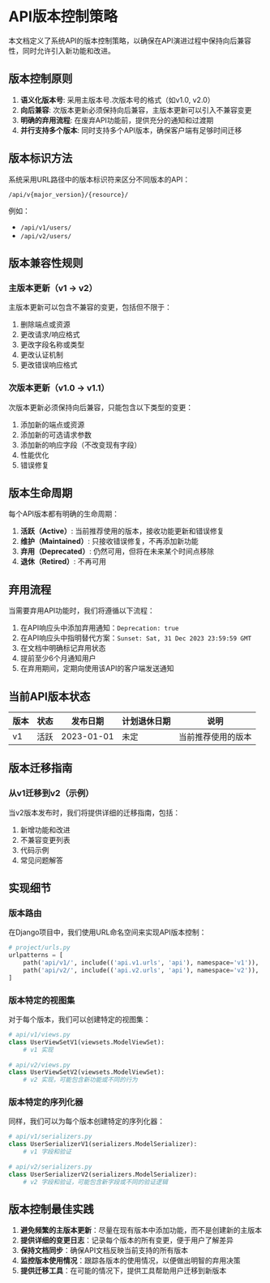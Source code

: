 # API版本控制策略

本文档定义了系统API的版本控制策略，以确保在API演进过程中保持向后兼容性，同时允许引入新功能和改进。

## 版本控制原则

1. **语义化版本号**: 采用主版本号.次版本号的格式（如v1.0, v2.0）
2. **向后兼容**: 次版本更新必须保持向后兼容，主版本更新可以引入不兼容变更
3. **明确的弃用流程**: 在废弃API功能前，提供充分的通知和过渡期
4. **并行支持多个版本**: 同时支持多个API版本，确保客户端有足够时间迁移

## 版本标识方法

系统采用URL路径中的版本标识符来区分不同版本的API：

```plaintext
/api/v{major_version}/{resource}/
```

例如：
- `/api/v1/users/`
- `/api/v2/users/`

## 版本兼容性规则

### 主版本更新（v1 → v2）

主版本更新可以包含不兼容的变更，包括但不限于：

1. 删除端点或资源
2. 更改请求/响应格式
3. 更改字段名称或类型
4. 更改认证机制
5. 更改错误响应格式

### 次版本更新（v1.0 → v1.1）

次版本更新必须保持向后兼容，只能包含以下类型的变更：

1. 添加新的端点或资源
2. 添加新的可选请求参数
3. 添加新的响应字段（不改变现有字段）
4. 性能优化
5. 错误修复

## 版本生命周期

每个API版本都有明确的生命周期：

1. **活跃（Active）**: 当前推荐使用的版本，接收功能更新和错误修复
2. **维护（Maintained）**: 只接收错误修复，不再添加新功能
3. **弃用（Deprecated）**: 仍然可用，但将在未来某个时间点移除
4. **退休（Retired）**: 不再可用

## 弃用流程

当需要弃用API功能时，我们将遵循以下流程：

1. 在API响应头中添加弃用通知：`Deprecation: true`
2. 在API响应头中指明替代方案：`Sunset: Sat, 31 Dec 2023 23:59:59 GMT`
3. 在文档中明确标记弃用状态
4. 提前至少6个月通知用户
5. 在弃用期间，定期向使用该API的客户端发送通知

## 当前API版本状态

| 版本 | 状态 | 发布日期 | 计划退休日期 | 说明 |
|------|------|----------|--------------|------|
| v1   | 活跃 | 2023-01-01 | 未定 | 当前推荐使用的版本 |

## 版本迁移指南

### 从v1迁移到v2（示例）

当v2版本发布时，我们将提供详细的迁移指南，包括：

1. 新增功能和改进
2. 不兼容变更列表
3. 代码示例
4. 常见问题解答

## 实现细节

### 版本路由

在Django项目中，我们使用URL命名空间来实现API版本控制：

```python
# project/urls.py
urlpatterns = [
    path('api/v1/', include(('api.v1.urls', 'api'), namespace='v1')),
    path('api/v2/', include(('api.v2.urls', 'api'), namespace='v2')),
]
```

### 版本特定的视图集

对于每个版本，我们可以创建特定的视图集：

```python
# api/v1/views.py
class UserViewSetV1(viewsets.ModelViewSet):
    # v1 实现
    
# api/v2/views.py
class UserViewSetV2(viewsets.ModelViewSet):
    # v2 实现，可能包含新功能或不同的行为
```

### 版本特定的序列化器

同样，我们可以为每个版本创建特定的序列化器：

```python
# api/v1/serializers.py
class UserSerializerV1(serializers.ModelSerializer):
    # v1 字段和验证
    
# api/v2/serializers.py
class UserSerializerV2(serializers.ModelSerializer):
    # v2 字段和验证，可能包含新字段或不同的验证逻辑
```

## 版本控制最佳实践

1. **避免频繁的主版本更新**：尽量在现有版本中添加功能，而不是创建新的主版本
2. **提供详细的变更日志**：记录每个版本的所有变更，便于用户了解差异
3. **保持文档同步**：确保API文档反映当前支持的所有版本
4. **监控版本使用情况**：跟踪各版本的使用情况，以便做出明智的弃用决策
5. **提供迁移工具**：在可能的情况下，提供工具帮助用户迁移到新版本
